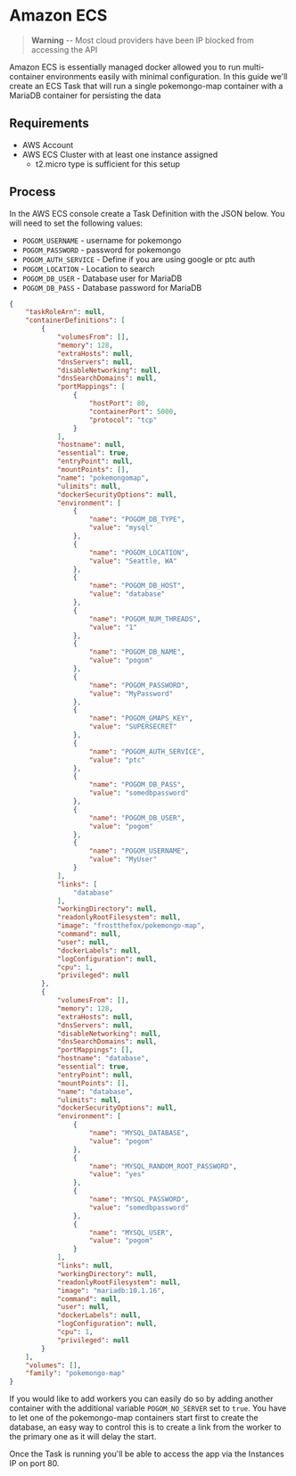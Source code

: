 # Amazon ECS

> **Warning** -- Most cloud providers have been IP blocked from accessing the API

Amazon ECS is essentially managed docker allowed you to run multi-container environments easily with minimal configuration. In this guide we'll create an ECS Task that will run a single pokemongo-map container with a MariaDB container for persisting the data

## Requirements

* AWS Account
* AWS ECS Cluster with at least one instance assigned
    * t2.micro type is sufficient for this setup

## Process

In the AWS ECS console create a Task Definition with the JSON below. You will need to set the following values:

* `POGOM_USERNAME` - username for pokemongo
* `POGOM_PASSWORD` - password for pokemongo
* `POGOM_AUTH_SERVICE` - Define if you are using google or ptc auth
* `POGOM_LOCATION` - Location to search
* `POGOM_DB_USER` - Database user for MariaDB
* `POGOM_DB_PASS` - Database password for MariaDB

```json
{
    "taskRoleArn": null,
    "containerDefinitions": [
        {
            "volumesFrom": [],
            "memory": 128,
            "extraHosts": null,
            "dnsServers": null,
            "disableNetworking": null,
            "dnsSearchDomains": null,
            "portMappings": [
                {
                    "hostPort": 80,
                    "containerPort": 5000,
                    "protocol": "tcp"
                }
            ],
            "hostname": null,
            "essential": true,
            "entryPoint": null,
            "mountPoints": [],
            "name": "pokemongomap",
            "ulimits": null,
            "dockerSecurityOptions": null,
            "environment": [
                {
                    "name": "POGOM_DB_TYPE",
                    "value": "mysql"
                },
                {
                    "name": "POGOM_LOCATION",
                    "value": "Seattle, WA"
                },
                {
                    "name": "POGOM_DB_HOST",
                    "value": "database"
                },
                {
                    "name": "POGOM_NUM_THREADS",
                    "value": "1"
                },
                {
                    "name": "POGOM_DB_NAME",
                    "value": "pogom"
                },
                {
                    "name": "POGOM_PASSWORD",
                    "value": "MyPassword"
                },
                {
                    "name": "POGOM_GMAPS_KEY",
                    "value": "SUPERSECRET"
                },
                {
                    "name": "POGOM_AUTH_SERVICE",
                    "value": "ptc"
                },
                {
                    "name": "POGOM_DB_PASS",
                    "value": "somedbpassword"
                },
                {
                    "name": "POGOM_DB_USER",
                    "value": "pogom"
                },
                {
                    "name": "POGOM_USERNAME",
                    "value": "MyUser"
                }
            ],
            "links": [
                "database"
            ],
            "workingDirectory": null,
            "readonlyRootFilesystem": null,
            "image": "frostthefox/pokemongo-map",
            "command": null,
            "user": null,
            "dockerLabels": null,
            "logConfiguration": null,
            "cpu": 1,
            "privileged": null
        },
        {
            "volumesFrom": [],
            "memory": 128,
            "extraHosts": null,
            "dnsServers": null,
            "disableNetworking": null,
            "dnsSearchDomains": null,
            "portMappings": [],
            "hostname": "database",
            "essential": true,
            "entryPoint": null,
            "mountPoints": [],
            "name": "database",
            "ulimits": null,
            "dockerSecurityOptions": null,
            "environment": [
                {
                    "name": "MYSQL_DATABASE",
                    "value": "pogom"
                },
                {
                    "name": "MYSQL_RANDOM_ROOT_PASSWORD",
                    "value": "yes"
                },
                {
                    "name": "MYSQL_PASSWORD",
                    "value": "somedbpassword"
                },
                {
                    "name": "MYSQL_USER",
                    "value": "pogom"
                }
            ],
            "links": null,
            "workingDirectory": null,
            "readonlyRootFilesystem": null,
            "image": "mariadb:10.1.16",
            "command": null,
            "user": null,
            "dockerLabels": null,
            "logConfiguration": null,
            "cpu": 1,
            "privileged": null
        }
    ],
    "volumes": [],
    "family": "pokemongo-map"
}
```


If you would like to add workers you can easily do so by adding another container with the additional variable `POGOM_NO_SERVER` set to `true`. You have to let one of the pokemongo-map containers start first to create the database, an easy way to control this is to create a link from the worker to the primary one as it will delay the start.

Once the Task is running you'll be able to access the app via the Instances IP on port 80.
